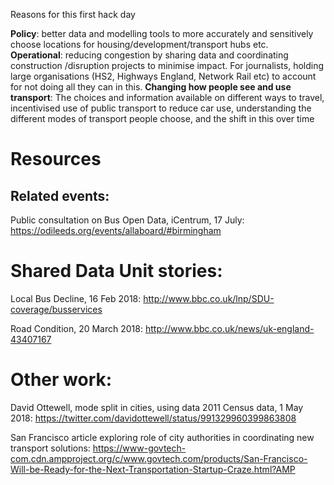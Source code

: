 Reasons for this first hack day

**Policy**: better data and modelling tools to more accurately and sensitively choose locations for housing/development/transport hubs etc.   
**Operational**: reducing congestion by sharing data and coordinating construction /disruption projects to minimise impact.  For journalists, holding large organisations (HS2, Highways England, Network Rail etc) to account for not doing all they can in this.
**Changing how people see and use transport**: 
The choices and information available on different ways to travel, incentivised use of public transport to reduce car use, understanding the different modes of transport people choose, and the shift in this over time 

# **Resources**
## Related events:
Public consultation on Bus Open Data, iCentrum, 17 July: https://odileeds.org/events/allaboard/#birmingham 

# **Shared Data Unit stories:**
Local Bus Decline, 16 Feb 2018: http://www.bbc.co.uk/lnp/SDU-coverage/busservices

Road Condition, 20 March 2018: http://www.bbc.co.uk/news/uk-england-43407167   

# Other work:
David Ottewell, mode split in cities, using data 2011 Census data, 1 May 2018: https://twitter.com/davidottewell/status/991329960399863808

San Francisco article exploring role of city authorities in coordinating new transport solutions: https://www-govtech-com.cdn.ampproject.org/c/www.govtech.com/products/San-Francisco-Will-be-Ready-for-the-Next-Transportation-Startup-Craze.html?AMP
